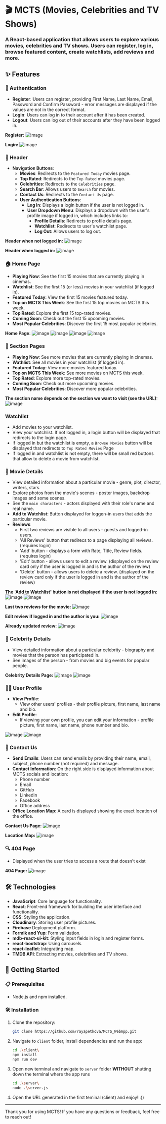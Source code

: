 # 🎬 MCTS (Movies, Celebrities and TV Shows)
### A React-based application that allows users to explore various movies, celebrities and TV shows. Users can register, log in, browse featured content, create watchlists, add reviews and more.

## ✨ Features
### 🔐 Authentication
- **Register**: Users can register, providing First Name, Last Name, Email, Password and Confirm Password - error messages are displayed if the values are not in the correct format.
- **Login**: Users can log in to their account after it has been created.
- **Logout**: Users can log out of their accounts after they have been logged in.

**Register:**
![image](https://github.com/user-attachments/assets/e39f35d6-89c4-48ec-8ddb-af792e374e00)

**Login:**
![image](https://github.com/user-attachments/assets/d6b76b04-a9a0-48af-abde-1a2fd165fbc4)



### 📌 Header
- **Navigation Buttons**:
  - **Movies**: Redirects to the `Featured Today` movies page.
  - **Top Rated**: Redirects to the `Top Rated` movies page.
  - **Celebrities**: Redirects to the `Celebrities` page.
  - **Search Bar**: Allows users to `Search` for movies.
  - **Contact Us**: Redirects to the `Contact Us` page.
  - **User Authentication Buttons**:
    - **Log In**: Displays a login button if the user is not logged in.
    - **User Dropdown Menu**: Displays a dropdown with the user's profile image if logged in, which includes links to:
      - **Profile Details**: Redirects to profile details page.
      - **Watchlist**: Redirects to user's watchlist page.
      - **Log Out**: Allows users to log out.

**Header when not logged in:**
![image](https://github.com/user-attachments/assets/135ed648-5d27-47cb-91fc-5469dae4a66e)

**Header when logged in:**
![image](https://github.com/user-attachments/assets/50fc4bf9-4cfc-457a-8523-74861c5789ba)



### 🏠 Home Page
- **Playing Now**: See the first 15 movies that are currently playing in cinemas.
- **Watchlist**: See the first 15 (or less) movies in your watchlist (if logged in).
- **Featured Today**: View the first 15 movies featured today.
- **Top on MCTS This Week**: See the first 15 top movies on MCTS this week.
- **Top Rated**: Explore the first 15 top-rated movies.
- **Coming Soon**: Check out the first 15 upcoming movies.
- **Most Popular Celebrities**: Discover the first 15 most popular celebriies.

**Home Page:**
![image](https://github.com/user-attachments/assets/13c8e01a-e0ad-4dac-a804-92db9a489a67)
![image](https://github.com/user-attachments/assets/f6e6e06f-e490-4757-8420-f29a0a4e057f)
![image](https://github.com/user-attachments/assets/c8cafe26-874a-493c-a076-601cd70f99c5)
![image](https://github.com/user-attachments/assets/03b5255d-6fe0-46d9-86fb-8bbbe468e417)




### 📄 Section Pages
- **Playing Now**: See more movies that are currently playing in cinemas.
- **Wathlist**: See all movies in your watchlist (if logged in).
- **Featured Today**: View more movies featured today.
- **Top on MCTS This Week**: See more movies on MCTS this week.
- **Top Rated**: Explore more top-rated movies.
- **Coming Soon**: Check out more upcoming movies.
- **Most Popular Celebrities**: Discover more popular celebrities.

**The section name depends on the section we want to visit (see the URL):**
![image](https://github.com/user-attachments/assets/52cd1d5e-a5bb-4dfa-83bc-13cf93053e96)



### Watchlist
- Add movies to your watchlist.
- View your watchlist. If not logged in, a login button will be displayed that redirects to the login page.
- If logged in but the watchlist is empty, a `Browse Movies` button will be displayed that redirects to `Top Rated Movies` Page
- If logged in and watchlist is not empty, there will be small red buttons that allow to delete a movie from watchlist.



### 🎥 Movie Details
- View detailed information about a particular movie - genre, plot, director, writers, stars.
- Explore photos from the movie's scenes - poster images, backdrop images and some scenes.
- See the `main characters` - actors displayed with their role's name and real name.
- **Add to Watchlist**: Button displayed for loggen-in users that adds the particular movie.
- **Reviews**:
  - First two reviews are visible to all users - guests and logged-in users.
  - 'All Reviews' button that redirecs to a page displaying all reviews. (requires login)
  - 'Add' button - displays a form with Rate, Title, Review fields. (requires login)
  - 'Edit' button - allows users to edit a review. (displayed on the review card only if the user is logged in and is the author of the review)
  - 'Delete' button - allows users to delete a review. (displayed on the review card only if the user is logged in and is the author of the review)
 
**The 'Add to Watchlist' button is not displayed if the user is not logged in:**
![image](https://github.com/user-attachments/assets/69754ad2-fffc-4481-b840-8a17513e1cbc)
![image](https://github.com/user-attachments/assets/aaa102c6-e721-4c8b-b255-046fe2c16d95)

**Last two reviews for the movie:**
![image](https://github.com/user-attachments/assets/9ac6fd4d-9d24-4437-9ec3-a19e4714bf58)

**Edit review if logged in and the author is you:**
![image](https://github.com/user-attachments/assets/b1bb23b7-b3e1-4416-b782-b8e9067b189c)

**Already updated review:**
![image](https://github.com/user-attachments/assets/13b4317f-6ad3-4ab6-958e-6b580302d5b9)



### 🌟 Celebrity Details
- View detailed information about a particular celebrity - biography and movies that the person has participated in.
- See images of the person - from movies and big events for popular people.

**Celebrity Details Page:**
![image](https://github.com/user-attachments/assets/a80658c4-fd75-4595-b53e-cc095405075e)
![image](https://github.com/user-attachments/assets/865b30e4-7d82-4cd4-b148-bf65306f3dc2)



### 👩‍🚀 User Profile
- **View Profile**:
  - View other users' profiles - their profile picture, first name, last name and bio.
- **Edit Profile**:
  - If viewing your own profile, you can edit your information - profile picture, first name, last name, phone number and bio.

![image](https://github.com/user-attachments/assets/9e6e9ce8-aeb0-46a0-8d30-5998166b3b87)
![image](https://github.com/user-attachments/assets/93e4630c-7cd3-4728-94ae-f9b95321cf97)



### 📧 Contact Us
- **Send Emails**: Users can send emails by providing their name, email, subject, phone number (not required) and message.
- **Contact Information**: On the right side is displayed information about MCTS socials and location:
  - Phone number
  - Email
  - GitHub
  - LinkedIn
  - Facebook
  - Office address
- **Office Location Map**: A card is displayed showing the exact location of the office.

**Contact Us Page:**
![image](https://github.com/user-attachments/assets/d758388e-b9b3-420f-8e3e-ee047a55ee52)

**Location Map:**
![image](https://github.com/user-attachments/assets/16bce418-1e63-4ba3-9969-26f1a3279fbf)



### 🔍 404 Page
- Displayed when the user tries to access a route that doesn't exist

**404 Page:**
![image](https://github.com/user-attachments/assets/4192f646-f55f-45d4-85b3-0e3b32ba2f6f)

## 🛠 Technologies
- **JavaScript**: Core language for functionality.
- **React**: Front-end framework for building the user interface and functionality.
- **CSS**: Styling the application.
- **Cloudinary**: Storing user profile pictures.
- **Firebase** Deployment platform.
- **Formik and Yup**: Form validation.
- **mdb-react-ui-kit**: Styling input fields in login and register forms.
- **react-bootstrap**: Using carousels.
- **react-leaflet**: Integrating map.
- **TMDB API**: Extracting movies, celebrities and TV shows.

## 🚀 Getting Started

### 📋 Prerequisites
- Node.js and npm installed.

### 🛠 Installation
1. Clone the repository:
   ```sh
   git clone https://github.com/rayapetkova/MCTS_WebApp.git
   ```

2. Navigate to `client` folder, install dependencies and run the app:
   ```sh
   cd .\client\
   npm install
   npm run dev
   ```

3. Open new terminal and navigate to `server` folder **WITHOUT** shutting down the terminal where the app runs
   ```sh
   cd .\server\
   node .\server.js
   ```

4. Open the URL generated in the first teminal (client) and enjoy! :))

---
Thank you for using MCTS! If you have any questions or feedback, feel free to reach out!






